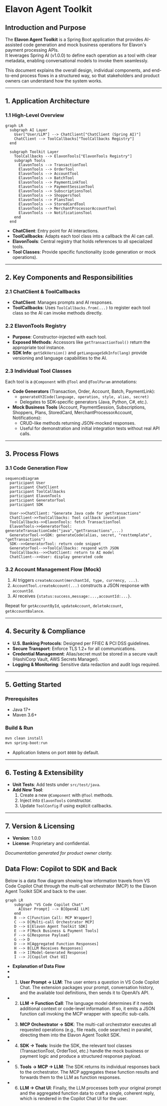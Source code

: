 # Elavon Agent Toolkit

## Introduction and Purpose
The **Elavon Agent Toolkit** is a Spring Boot application that provides AI-assisted code generation and mock business operations for Elavon's payment processing APIs.  
It leverages Spring AI (v1.0.0) to define each operation as a tool with clear metadata, enabling conversational models to invoke them seamlessly.  

This document explains the overall design, individual components, and end-to-end process flows in a structured way, so that stakeholders and product owners can understand how the system works.

---

## 1. Application Architecture

### 1.1 High-Level Overview
```mermaid
graph LR
  subgraph AI Layer
    User["User/LLM"] --> ChatClient["ChatClient (Spring AI)"]
    ChatClient --> ToolCallbacks["ToolCallbacks Registry"]
  end

  subgraph Toolkit Layer
    ToolCallbacks --> ElavonTools["ElavonTools Registry"]
    subgraph Tools
      ElavonTools --> TransactionTool
      ElavonTools --> OrderTool
      ElavonTools --> AccountTool
      ElavonTools --> BatchTool
      ElavonTools --> PaymentLinkTool
      ElavonTools --> PaymentSessionTool
      ElavonTools --> SubscriptionsTool
      ElavonTools --> ShoppersTool
      ElavonTools --> PlansTool
      ElavonTools --> StoredCardTool
      ElavonTools --> MerchantProcessorAccountTool
      ElavonTools --> NotificationsTool
    end
  end
```
- **ChatClient**: Entry point for AI interactions.  
- **ToolCallbacks**: Adapts each tool class into a callback the AI can call.  
- **ElavonTools**: Central registry that holds references to all specialized tools.  
- **Tool Classes**: Provide specific functionality (code generation or mock operations).

---

## 2. Key Components and Responsibilities

### 2.1 ChatClient & ToolCallbacks
- **ChatClient**: Manages prompts and AI responses.  
- **ToolCallbacks**: Uses `ToolCallbacks.from(...)` to register each tool class so the AI can invoke methods directly.  

### 2.2 ElavonTools Registry
- **Purpose**: Constructor-injected with each tool.  
- **Exposed Methods**: Accessors like `getTransactionTool()` return the appropriate tool instance.  
- **SDK Info**: `getSdkVersion()` and `getLanguageSdkInfo(lang)` provide versioning and language capabilities to the AI.

### 2.3 Individual Tool Classes
Each tool is a `@Component` with `@Tool` and `@ToolParam` annotations:
- **Code Generators** (Transaction, Order, Account, Batch, PaymentLink):  
  - `generateXYZCode(language, operation, style, alias, secret)`  
  - Delegates to SDK-specific generators (Java, Python, C#, etc.).  
- **Mock Business Tools** (Account, PaymentSession, Subscriptions, Shoppers, Plans, StoredCard, MerchantProcessorAccount, Notifications):  
  - CRUD-like methods returning JSON-mocked responses.  
  - Useful for demonstration and initial integration tests without real API calls.

---

## 3. Process Flows

### 3.1 Code Generation Flow
```mermaid
sequenceDiagram
  participant User
  participant ChatClient
  participant ToolCallbacks
  participant ElavonTools
  participant GeneratorTool
  participant SDK

  User->>ChatClient: "Generate Java code for getTransactions"
  ChatClient->>ToolCallbacks: Tool callback invocation
  ToolCallbacks->>ElavonTools: fetch TransactionTool
  ElavonTools->>GeneratorTool: generateTransactionCode("java","getTransactions",...)
  GeneratorTool->>SDK: generateCode(alias, secret, "resttemplate", "getTransactions")
  SDK-->>GeneratorTool: return code snippet
  GeneratorTool-->>ToolCallbacks: respond with JSON
  ToolCallbacks-->>ChatClient: return to AI model
  ChatClient-->>User: display generated code
```

### 3.2 Account Management Flow (Mock)
1. AI triggers `createAccount(merchantId, type, currency, ...)`.  
2. `AccountTool.createAccount(...)` constructs a JSON response with `accountId`.  
3. AI receives `{status:success,message:...,accountId:...}`.

Repeat for `getAccountById`, `updateAccount`, `deleteAccount`, `getAccountBalance`.

---

## 4. Security & Compliance
- **U.S. Banking Protocols**: Designed per FFIEC & PCI DSS guidelines.  
- **Secure Transport**: Enforce TLS 1.2+ for all communications.  
- **Credential Management**: Alias/secret must be stored in a secure vault (HashiCorp Vault, AWS Secrets Manager).  
- **Logging & Monitoring**: Sensitive data redaction and audit logs required.

---

## 5. Getting Started

### Prerequisites
- Java 17+  
- Maven 3.6+  

### Build & Run
```bash
mvn clean install
mvn spring-boot:run
```
- Application listens on port `8080` by default.

---

## 6. Testing & Extensibility
- **Unit Tests**: Add tests under `src/test/java`.  
- **Add New Tool**:  
  1. Create a new `@Component` with `@Tool` methods.  
  2. Inject into `ElavonTools` constructor.  
  3. Update `ToolConfig` if using explicit callbacks.  

---

## 7. Version & Licensing
- **Version**: 1.0.0  
- **License**: Proprietary and confidential.

*Documentation generated for product owner clarity.*

## Data Flow: Copilot to SDK and Back

Below is a data flow diagram showing how information travels from VS Code Copilot Chat through the multi-call orchestrator (MCP) to the Elavon Agent Toolkit SDK and back to the user.

```mermaid
graph LR
    subgraph "VS Code Copilot Chat"
      A[User Prompt] --> B[OpenAI LLM]
    end
    B --> C[Function Call: MCP Wrapper]
    C --> D[Multi-call Orchestrator MCP]
    D --> E[Elavon Agent Toolkit SDK]
    E --> F[Mock Business & Payment Tools]
    F --> G[Response Payload]
    G --> D
    D --> H[Aggregated Function Responses]
    H --> B[LLM Receives Responses]
    B --> I[Model-Generated Response]
    I --> J[Copilot Chat UI]
```
+ **Explanation of Data Flow**
+
+ 1. **User Prompt → LLM**: The user enters a question in VS Code Copilot Chat. The extension packages your prompt, conversation history, and the available tool definitions, then sends it to OpenAI’s API.
+ 2. **LLM → Function Call**: The language model determines if it needs additional context or code-level information. If so, it emits a JSON function call invoking the MCP wrapper with specific sub-calls.
+ 3. **MCP Orchestrator → SDK**: The multi-call orchestrator executes all requested operations (e.g., file reads, code searches) in parallel, directing them into the Elavon Agent Toolkit SDK.
+ 4. **SDK → Tools**: Inside the SDK, the relevant tool classes (TransactionTool, OrderTool, etc.) handle the mock business or payment logic and produce a structured response payload.
+ 5. **Tools → MCP → LLM**: The SDK returns its individual responses back to the orchestrator. The MCP aggregates these function results and forwards them to the LLM as function responses.
+ 6. **LLM → Chat UI**: Finally, the LLM processes both your original prompt and the aggregated function data to craft a single, coherent reply, which is rendered in the Copilot Chat UI for the user.
